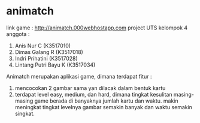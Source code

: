 # animatch
link game : http://animatch.000webhostapp.com
project UTS kelompok 4 anggota :
1. Anis Nur C (K3517010)
2. Dimas Galang R (K3517018)
3. Indri Prihatini (K3517028)
4. Lintang Putri Bayu K (K3517034)

Animatch merupakan aplikasi game, dimana terdapat fitur :
1. mencocokan 2 gambar sama yan dilacak dalam bentuk kartu
2. terdapat level easy, medium, dan hard, dimana tingkat kesulitan masing-masing game berada di banyaknya jumlah kartu dan waktu. makin meningkat tingkat levelnya gambar semakin banyak dan waktu semakin singkat.
